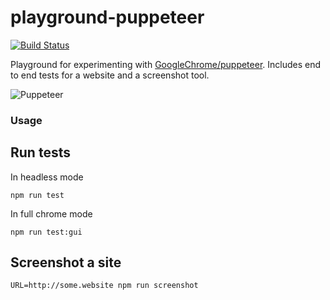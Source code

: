 # playground-puppeteer
[![Build Status](https://travis-ci.org/UsainBloot/playground-puppeteer.svg?branch=master)](https://travis-ci.org/UsainBloot/playground-puppeteer)

Playground for experimenting with [GoogleChrome/puppeteer](https://github.com/GoogleChrome/puppeteer).
Includes end to end tests for a website and a screenshot tool.

![Puppeteer](https://user-images.githubusercontent.com/10379601/29446482-04f7036a-841f-11e7-9872-91d1fc2ea683.png)

### Usage
## Run tests
In headless mode
```
npm run test
```

In full chrome mode
```
npm run test:gui
```

## Screenshot a site
```
URL=http://some.website npm run screenshot
```
